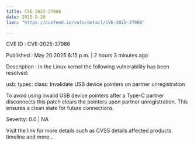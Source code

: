 ```yaml
---
title: CVE-2025-37986
date: 2025-5-20
lien: "https://cvefeed.io/vuln/detail/CVE-2025-37986"

---
```


CVE ID : CVE-2025-37986

Published :  May 20
2025
6:15 p.m. | 2 hours
3 minutes ago

Description : In the Linux kernel
the following vulnerability has been resolved:

usb: typec: class: Invalidate USB device pointers on partner unregistration

To avoid using invalid USB device pointers after a Type-C partner
disconnects
this patch clears the pointers upon partner unregistration.
This ensures a clean state for future connections.

Severity: 0.0 | NA

Visit the link for more details
such as CVSS details
affected products
timeline
and more...
